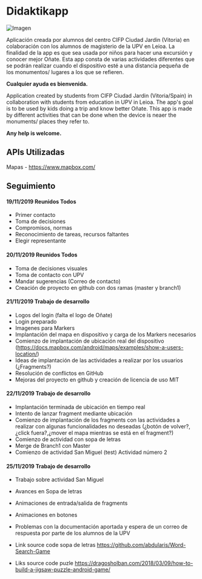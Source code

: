 # Didaktikapp

<img src="https://www.theblocklearning.com/wp-content/uploads/2018/09/mobile.png" alt="Imagen">

Aplicación creada por alumnos del centro CIFP Ciudad Jardin (Vitoria) en colaboración con los alumnos de magisterio de la UPV en Leioa.
La finalidad de la app es que sea usada por niños para hacer una excursión y conocer mejor Oñate.
Esta app consta de varias actividades diferentes que se podrán realizar cuando el dispositivo esté a una distancia pequeña de los monumentos/ lugares a los que se refieren.

<b>Cualquier ayuda es bienvenida. </b>


Application created by students from CIFP Ciudad Jardin (Vitoria/Spain) in collaboration with students from education in UPV in Leioa.
The app's goal is to be used by kids doing a trip and know better Oñate.
This app is made by different activities that can be done when the device is neaer the monuments/ places they refer to.

<b>Any help is welcome.</b>


APIs Utilizadas
------------------------------------------------------------------------
Mapas -  https://www.mapbox.com/



Seguimiento
------------------------------------------------------------------------
<h4>19/11/2019 Reunidos Todos</h4>

- Primer contacto
- Toma de decisiones
- Compromisos, normas
- Reconocimiento de tareas, recursos faltantes
- Elegir representante

<h4>20/11/2019 Reunidos Todos</h4>

- Toma de decisiones visuales
- Toma de contacto con UPV
- Mandar sugerencias (Correo de contacto)
- Creación de proyecto en github con dos ramas (master y branch1)

<h4>21/11/2019 Trabajo de desarrollo</h4>

- Logos del login (falta el logo de Oñate)
- Login preparado
- Imagenes para Markers
- Implantación del mapa en dispositivo y carga de los Markers necesarios
- Comienzo de implantación de ubicación real del dispositivo (https://docs.mapbox.com/android/maps/examples/show-a-users-location/)
- Ideas de implantación de las actividades a realizar por los usuarios (¿Fragments?)
- Resolución de conflictos en GitHub
- Mejoras del proyecto en github y creación de licencia de uso MIT

<h4>22/11/2019 Trabajo de desarrollo</h4>

- Implantación terminada de ubicación en tiempo real
- Intento de lanzar fragment mediante ubicación
- Comienzo de implantación de los fragments con las actividades a realizar con algunas funcionalidades no deseadas (¿botón de volver?,¿click fuera?,¿mover el mapa mientras se está en el fragment?)
- Comienzo de actividad con sopa de letras
- Merge de Branch1 con Master
- Comienzo de actividad San Miguel (test) Actividad número 2

<h4>25/11/2019 Trabajo de desarrollo</h4>

- Trabajo sobre actividad San Miguel
- Avances en Sopa de letras
- Animaciones de entrada/salida de fragments
- Animaciones en botones
- Problemas con la documentación aportada y espera de un correo de respuesta por parte de los alumnos de la UPV


- Link source code sopa de letras https://github.com/abdularis/Word-Search-Game

- Liks source code puzle https://dragosholban.com/2018/03/09/how-to-build-a-jigsaw-puzzle-android-game/
